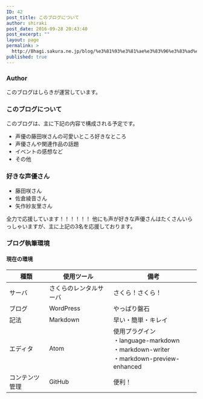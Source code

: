 ```yaml
---
ID: 42
post_title: このブログについて
author: shiraki
post_date: 2016-09-28 20:43:40
post_excerpt: ""
layout: page
permalink: >
  http://8hagi.sakura.ne.jp/blog/%e3%81%93%e3%81%ae%e3%83%96%e3%83%ad%e3%82%b0%e3%81%ab%e3%81%a4%e3%81%84%e3%81%a6/
published: true
---
```

### Author

このブログはしらきが運営しています。

### このブログについて

このブログは、主に下記の内容で構成される予定です。

+ 声優の藤田咲さんの可愛いところ好きなところ
+ 声優さんや関連作品の話題
+ イベントの感想など
+ その他

### 好きな声優さん

+ 藤田咲さん
+ 佐倉綾音さん
+ 矢作紗友里さん

全力で応援しています！！！！！！
他にも声が好きな声優さんはたくさんいらっしゃいますが、主に上記の3名を応援しております。

### ブログ執筆環境

#### 現在の環境

 種類 | 使用ツール  |  備考
--|---|--
 サーバ | さくらのレンタルサーバ  |  さくら！さくら！
 ブログ | WordPress  | やっぱり盤石
 記法 | Markdown  |  早い・簡単・キレイ
 エディタ | Atom  |  使用プラグイン<br>・language-markdown<br>・markdown-writer<br>・markdown-preview-enhanced
 コンテンツ管理 | GitHub | 便利！
